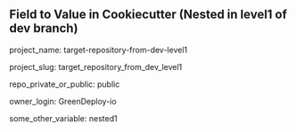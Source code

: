 ## Field to Value in Cookiecutter (Nested in level1 of dev branch)

project_name: target-repository-from-dev-level1

project_slug: target_repository_from_dev_level1

repo_private_or_public: public

owner_login: GreenDeploy-io

some_other_variable: nested1